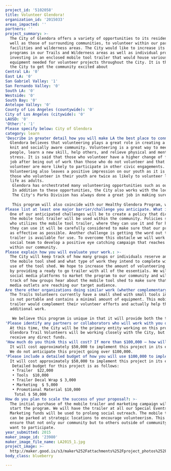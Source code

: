 ```yaml
---
project_id: '5102058'
title: Volunteer Glendora!
organization_id: '2015033'
areas_impacted: ''
partners: ''
project_summary: >-
  The City of Glendora offers a variety of opportunities to its residents as
  well as those of surrounding communities, to volunteer within our parks,
  facilities and wilderness areas. The City would like to increase its volunteer
  programs in our Trails and Wilderness areas as well as individual projects by
  investing in an enclosed mobile tool trailer that would house various
  equipment needed for volunteer projects throughout the City. It is the goal of
  the City to get the community excited about
Central LA: '0'
East LA: '0'
San Gabriel Valley: '1'
San Fernando Valley: '0'
South LA: '0'
Westside: '0'
South Bay: '0'
Antelope Valley: '0'
County of Los Angeles (countywide): '0'
City of Los Angeles (citywide): '0'
LAUSD: '0'
'Other:': '1'
Please specify below: City of Glendora
category: learn
'Describe in greater detail how you will make LA the best place to connect:': >-
  Glendora believes that volunteering plays a great role in creating a tight
  knit and socially aware community. Volunteering is a great way to meet new
  people, learn a new skill, help others, and relieve physical and mental
  stress. It is said that those who volunteer have a higher change of finding a
  job after being out of work than those who do not volunteer and that those who
  volunteer are more likely to participate in other civic engagements.
  Volunteering also leaves a positive impression on our youth as it is said that
  those who volunteer in their youth are twice as likely to volunteer later in
  life as adults. 
   Glendora has orchestrated many volunteering opportunities such as our Adopt-A-Park program that allows groups or individuals to clean up a park, donate a needed amenity such as a bench or drinking fountain, or even plant a tree. We have also orchestrated a community build day through a grant from Kaboom! that brought hundreds of community members together to complete the construction of a new playground for our Gladstone Park. 
   In addition to these opportunities, the City also works with the local Trails Volunteers to organize Trails Days where boy scouts, girl scouts and other community members come out to clean up the trails within our wilderness areas. 
   The City's Parks Division has always done a great job in making sure that all of the tools for the job are available for each volunteering opportunity. This often means that tools from their own day-to-day operations are provided for volunteers to use, however many times there are not enough to go around. The City would like to be able to expand upon its current volunteer opportunities and in order to do so would like to purchase an enclosed trailer, fill it up with tools needed for volunteering and dedicate this trailer to the Volunteer Glendora! program. The City would like to market this trailer as an easy all in one accessible option for volunteer groups, such as scout troops and other community organizations. With this program we hope to really push our community to volunteer more, which we believe will create lasting connections between people as well as connections to nature within our wilderness areas and Glendora's rich culture.
   
   This program will also coincide with our Healthy Glendora Program, which promotes healthy lifestyles, both mentally and physically. We believe in the connection between nature and health is extremely important.
Please list at least one major barrier/challenge you anticipate. What is your strategy for overcoming these obstacles?: >-
  One of our anticipated challenges will be to create a policy that dictates how
  the mobile tool trailer will be used within the community. Policies such as
  who utilizes the mobile tool trailer, where they can use it and for how long
  they can use it will be carefully considered to make sure that our program is
  as effective as possible. Another challenge is getting the word out that the
  trailer is available for use. To overcome this obstacle we will work with our
  social team to develop a positive eye catching campaign that reaches all ages
  within our community.
Please explain how you will evaluate your work.: >-
  The City will keep track of how many groups or individuals reserve and utilize
  the mobile tool shed and what type of work they intend to complete with the
  use of the tool shed. We hope to increase the amount of volunteering requests
  by providing a ready to go trailer with all of the essentials. We will use our
  social media platforms to market the program to our community and will keep
  track of how groups hear about the mobile tool shed to make sure that our
  media outlets are reaching our target audience.
Are there other organizations doing similar work (whether complementary or competitive)? What is unique about your proposed approach?: >-
  The Trails Volunteers currently have a small shed with small tools in it. It
  is not portable and contains a minimal amount of equipment. This mobile tool
  trailer would complement their volunteer efforts and actually help them to do
  additional work. 
   
   We believe this program is unique in that it will provide both the tools and a visual component to encourage our volunteers to enjoy their experience. By supplying all the tools necessary in a mobile trailer wrapped with positive images and designs we remove the difficulty of brining supplies to the day of event and create a fun atmosphere.
'Please identify any partners or collaborators who will work with you on this project. How much of the $100,000 grant award will each partner receive?': >-
  At this time, the City will be the primary entity working on this project. The
  Glendora Trail Volunteers will be working closely with the City, but will not
  receive any direct funds.
'How much do you think this will cost? If more than $100,000 – how will you cover the additional costs?': >-
  It will cost approximately $50,000 to implement this project in its entirety.
  We do not anticipate this project going over $100,000.
'Please include a detailed budget of how you will use $100,000 to implement this project.': |-
  It will cost approximately $50,000 to implement this project in its entirety.
   Detailed budget for this project is as follows:
   • Trailer  $22,000
   • Tools  $10,000
   • Trailer Decal Wrap $ 3,000
   • Marketing  $ 5,000
   • Promotional Material $10,000
    Total $ 50,000
How do you plan to scale the success of your proposal?: >-
  The initial purchase of the mobile trailer and marketing campaign will kick
  start the program. We will have the trailer at all our Special Events.
  Marketing funds will be used to prolong social outreach. The mobile trailer
  can be parked at strategic locations to encourage volunteerism. This will
  ensure that not only our community but to others outside of community who may
  want to participate.
year_submitted: 2015
maker_image_id: '23980'
maker_image_file_name: LA2015_1.jpg
project_image: >-
  http://maker.good.is/s3/maker%252Fattachments%252Fproject_photos%252Fimages%252F23980%252Fdisplay%252FLA2015_1.jpg=c570x385
body_class: blueberry

---
```

